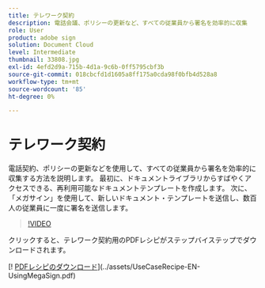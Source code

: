 ```yaml
---
title: テレワーク契約
description: 電話会議、ポリシーの更新など、すべての従業員から署名を効率的に収集
role: User
product: adobe sign
solution: Document Cloud
level: Intermediate
thumbnail: 33808.jpg
exl-id: 4efd2d9a-715b-4d1a-9c6b-0ff5795cbf3b
source-git-commit: 018cbcfd1d1605a8ff175a0cda98f0bfb4d528a8
workflow-type: tm+mt
source-wordcount: '85'
ht-degree: 0%

---
```


# テレワーク契約

電話契約、ポリシーの更新などを使用して、すべての従業員から署名を効率的に収集する方法を説明します。 最初に、ドキュメントライブラリからすばやくアクセスできる、再利用可能なドキュメントテンプレートを作成します。 次に、「メガサイン」を使用して、新しいドキュメント・テンプレートを送信し、数百人の従業員に一度に署名を送信します。

>[!VIDEO](https://video.tv.adobe.com/v/33808?hidetitle=true)

クリックすると、テレワーク契約用のPDFレシピがステップバイステップでダウンロードされます。

[! [PDFレシピのダウンロード](../assets/acrobat_PDF_96.png)](../assets/UseCaseRecipe-EN-UsingMegaSign.pdf)

